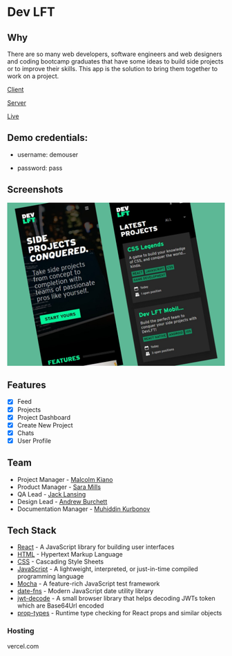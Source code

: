 # Dev LFT

## Why

There are so many web developers, software engineers and web designers and coding bootcamp graduates that have some ideas to build side projects or to improve their skills. This app is the solution to bring them together to work on a project.

[Client](https://github.com/thinkful-ei-macaw/dev-lft)

[Server](https://github.com/thinkful-ei-macaw/dev-lft-api)

[Live](https://www.devlft.com)

## Demo credentials:

- username: demouser

- password: pass

## Screenshots

![Landing page and projects page](./public/screens.png)

## Features

- [x] Feed
- [x] Projects
- [x] Project Dashboard
- [x] Create New Project
- [x] Chats
- [x] User Profile

## Team

- Project Manager - [Malcolm Kiano](https://github.com/malcolmkiano)
- Product Manager - [Sara Mills](https://github.com/Saraquail)
- QA Lead - [Jack Lansing](https://github.com/jacklansing)
- Design Lead - [Andrew Burchett](https://github.com/atwb21786)
- Documentation Manager - [Muhiddin Kurbonov](https://github.com/muhiddinsgithub)

## Tech Stack

- [React](https://reactjs.org/) - A JavaScript library for building user interfaces
- [HTML](https://developer.mozilla.org/en-US/docs/Web/HTML) - Hypertext Markup Language
- [CSS](https://www.w3.org/Style/CSS/Overview.en.html) - Cascading Style Sheets
- [JavaScript](https://developer.mozilla.org/en-US/docs/Web/JavaScript) - A lightweight, interpreted, or just-in-time compiled programming language
- [Mocha](https://mochajs.org/) - A feature-rich JavaScript test framework
- [date-fns](https://date-fns.org/) - Modern JavaScript date utility library
- [jwt-decode](https://www.npmjs.com/package/jwt-decode) - A small browser library that helps decoding JWTs token which are Base64Url encoded
- [prop-types](https://www.npmjs.com/package/prop-types) - Runtime type checking for React props and similar objects

### Hosting

vercel.com
